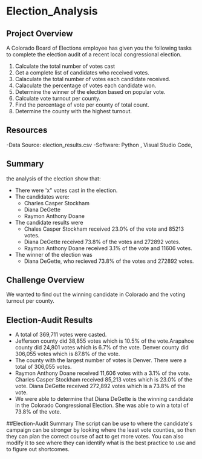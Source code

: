 # Election_Analysis

## Project Overview
A Colorado Board of Elections employee has given you the following tasks to complete the election audit of a recent local congressional election.

1. Calculate the total number of votes cast
2. Get a complete list of candidates who received votes.
3. Calaculate the total number of votes each candidate received.
4. Calaculate the percentage of votes each candidate won.
5. Determine the winner of the election based on popular vote.
6. Calculate vote turnout per county.
7. Find the percentage of vote per county of total count.
8. Determine the county with the highest turnout.

## Resources 
-Data Source: election_results.csv
-Software: Python , Visual Studio Code,

## Summary
the analysis of the election show that:
- There were 'x" votes cast in the election.
- The candidates were:
  - Charles Casper Stockham
  - Diana DeGette
  - Raymon Anthony Doane 
- The candidate results were 
  - Chales Casper Stockham received 23.0% of the vote and 85213 votes.
  - Diana DeGette received 73.8% of the votes and 272892 votes.
  - Raymon Anthony Doane received 3.1% of the vote and 11606 votes.
- The winner of the election was 
  - Diana DeGette, who recieved 73.8% of the votes and 272892 votes.
  
## Challenge Overview 
We wanted to find out the winning candidate in Colorado and the voting turnout per county. 

## Election-Audit Results
  - A total of 369,711 votes were casted.
  - Jefferson county did 38,855 votes which is 10.5% of the vote.Arapahoe county did 24,801 votes which is 6.7% of the vote. Denver county did 306,055 votes which is 87.8% of the vote. 
  - The county with the largest number of votes is Denver. There were a total of 306,055 votes.
  - Raymon Anthony Doane received 11,606 votes with a 3.1% of the vote. Charles Casper Stockham received 85,213 votes which is 23.0% of the vote. Diana DeGette received 272,892 votes which is a 73.8% of the vote.
  - We were able to determine that Diana DeGette is the winning candidate in the Colorado Congressional Election. She was able to win a total of 73.8% of the vote.

##Election-Audit Summary
The script can be use to where the candidate's campaign can be stronger by looking where the least vote counties, so then they can plan the correct course of act to get more votes. You can also modify it to see where they can identify what is the best practice to use and to figure out shortcomes.  
  
  
